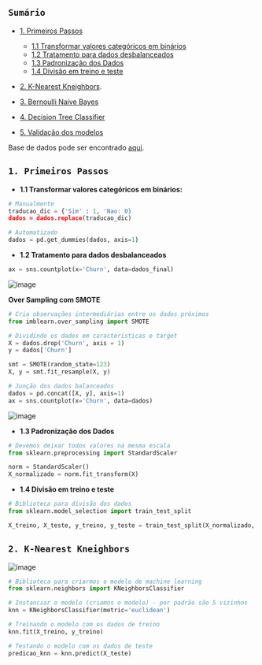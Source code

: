 ## ``Sumário``

- [1. Primeiros Passos]()
  - [1.1 Transformar valores categóricos em binários]()
  - [1.2 Tratamento para dados desbalanceados]()
  - [1.3 Padronização dos Dados]()
  - [1.4 Divisão em treino e teste]()
    
- [2. K-Nearest Kneighbors]().  
- [3. Bernoulli Naive Bayes]()
- [4. Decision Tree Classifier]()
- [5. Validação dos modelos]()

Base de dados pode ser encontrado [aqui](https://www.kaggle.com/datasets/mnassrib/telecom-churn-datasets).

## ``1. Primeiros Passos``

- **1.1 Transformar valores categóricos em binários:**

```python
# Manualmente
traducao_dic = {'Sim' : 1, 'Nao: 0}
dados = dados.replace(traducao_dic)

# Automatizado
dados = pd.get_dummies(dados, axis=1)
```

- **1.2 Tratamento para dados desbalanceados**
```python
ax = sns.countplot(x='Churn', data=dados_final)
```
![image](https://github.com/OtavioSotnas/Machine-Learning/assets/142911747/83f776ae-a122-4632-bcf2-9a672804f988)

**Over Sampling com SMOTE**
  
```python
# Cria observações intermediárias entre os dados próximos
from imblearn.over_sampling import SMOTE

# Dividindo os dados em caracteristicas e target
X = dados.drop('Churn', axis = 1)
y = dados['Churn']

smt = SMOTE(random_state=123)
X, y = smt.fit_resample(X, y)

# Junção dos dados balanceados
dados = pd.concat([X, y], axis=1)
ax = sns.countplot(x='Churn', data=dados)
```
![image](https://github.com/OtavioSotnas/Machine-Learning/assets/142911747/330a4e19-5af8-4317-a4c8-019809997d86)

- **1.3 Padronização dos Dados**
```python
# Devemos deixar todos valores na mesma escala
from sklearn.preprocessing import StandardScaler

norm = StandardScaler()
X_normalizado = norm.fit_transform(X)
```

- **1.4 Divisão em treino e teste**
```python
# Biblioteca para divisão dos dados
from sklearn.model_selection import train_test_split

X_treino, X_teste, y_treino, y_teste = train_test_split(X_normalizado, y, test_size=0.3, random_state=123)
```

## ``2. K-Nearest Kneighbors``
![image](https://github.com/OtavioSotnas/Machine-Learning/assets/142911747/45437577-b5b6-4721-b6c8-c85b93d5c76a)

```python
# Biblioteca para criarmos o modelo de machine learning
from sklearn.neighbors import KNeighborsClassifier

# Instanciar o modelo (criamos o modelo) - por padrão são 5 vizinhos  
knn = KNeighborsClassifier(metric='euclidean')

# Treinando o modelo com os dados de treino
knn.fit(X_treino, y_treino)

# Testando o modelo com os dados de teste
predicao_knn = knn.predict(X_teste)
```
